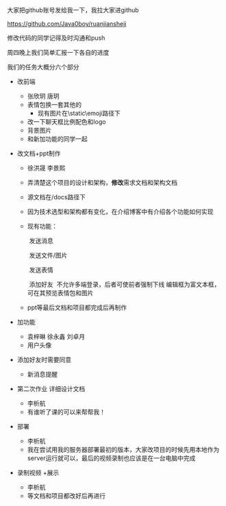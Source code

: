 大家把github账号发给我一下，我拉大家进github

 https://github.com/Java0boy/ruanjiansheji 

修改代码的同学记得及时沟通和push

周四晚上我们简单汇报一下各自的进度

我们的任务大概分六个部分

* 改前端

  * 张欣玥   唐玥
  * 表情包换一套其他的
    * 现有图片在\static\emoji路径下
  * 改一下聊天框比例配色和logo
  * 背景图片
  * 和新加功能的同学一起

* 改文档+ppt制作

  * 徐洪晟  李景熙

  * 弄清楚这个项目的设计和架构，**修改**需求文档和架构文档

  * 源文档在/docs路径下

  * 因为技术选型和架构都有变化，在介绍博客中有介绍各个功能如何实现

  * 现有功能：

    ​	发送消息

    ​	发送文件/图片

    ​	发送表情

    ​	添加好友
    ​	不允许多端登录，后者可使前者强制下线
    ​	编辑框为富文本框，可在其预览表情包和图片
    
  * ppt等最后文档和项目都完成后再制作

* 加功能
  
  * 袁梓晽  徐永鑫  刘卓月
  * 用户头像
* 添加好友时需要同意
  
  * 新消息提醒
  
* 第二次作业  详细设计文档
  
  * 李析航
  * 有谁听了课的可以来帮帮我！
  
* 部署
  
  * 李析航
  * 我在尝试用我的服务器部署最初的版本，大家改项目的时候先用本地作为server运行就可以，最后的视频录制也应该是在一台电脑中完成
  
* 录制视频 +展示
  * 李析航
  * 等文档和项目都改好后再进行